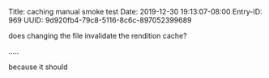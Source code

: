 Title: caching manual smoke test
Date: 2019-12-30 19:13:07-08:00
Entry-ID: 969
UUID: 9d920fb4-79c8-5116-8c6c-897052399689

does changing the file invalidate the rendition cache?

.....

because it should
